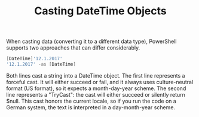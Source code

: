 ﻿---
id: casting_datetime2
title: Casting DateTime Objects
---

When casting data (converting it to a different data type), PowerShell supports two approaches that can differ considerably.

```powershell
[DateTime]'12.1.2017'
'12.1.2017' -as [DateTime]
```

Both lines cast a string into a DateTime object. The first line represents a forceful cast. It will either succeed or fail, and it always uses culture-neutral format (US format), so it expects a month-day-year scheme.
The second line represents a "TryCast": the cast will either succeed or silently return $null. This cast honors the current locale, so if you run the code on a German system, the text is interpreted in a day-month-year scheme.